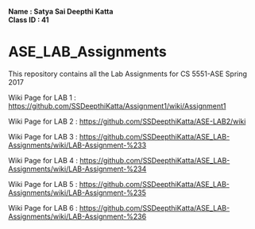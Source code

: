 
**Name : Satya Sai Deepthi Katta**  
**Class ID : 41**  

# ASE_LAB_Assignments
This repository contains all the Lab Assignments for CS 5551-ASE Spring 2017

Wiki Page for LAB 1 : https://github.com/SSDeepthiKatta/Assignment1/wiki/Assignment1

Wiki Page for LAB 2 : https://github.com/SSDeepthiKatta/ASE-LAB2/wiki

Wiki Page for LAB 3 : https://github.com/SSDeepthiKatta/ASE_LAB-Assignments/wiki/LAB-Assignment-%233

Wiki Page for LAB 4 : https://github.com/SSDeepthiKatta/ASE_LAB-Assignments/wiki/LAB-Assignment-%234   

Wiki Page for LAB 5 : https://github.com/SSDeepthiKatta/ASE_LAB-Assignments/wiki/LAB-Assignment-%235

Wiki Page for LAB 6 : https://github.com/SSDeepthiKatta/ASE_LAB-Assignments/wiki/LAB-Assignment-%236
